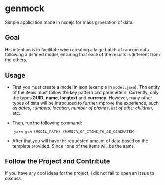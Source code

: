 genmock
=======

Simple application made in nodejs for mass generation of data.

## Goal

His intention is to facilitate when creating a large batch of random data following a defined model, ensuring that each of the results is different from the others.

## Usage

- First you must create a model in json (example in `model.json`). The entity of the items must follow the key pattern and parameters. Currently, only the types **GUID**, **name**, **longtext** and **currency**. However, many other types of data will be introduced to further improve the experience, such as _dates_, _numbers_, _location_, _number of phones_, _list of other children_, etc..

- Then, run the following command:

```
    yarn gen {MODEL_PATH} {NUMBER_OF_ITEMS_TO_BE_GENERATED}
```
- After that you will have the requested amount of data based on the template provided. Since none of the items will be the same.

## Follow the Project and Contribute
If you have any cool ideas for the project, I did not fail to open an issue to discuss.

